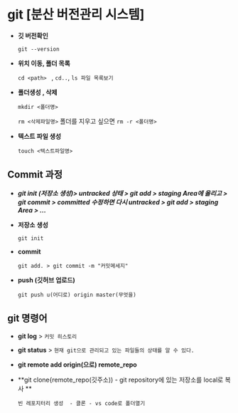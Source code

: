 # git [분산 버전관리 시스템]

- **깃 버전확인**

  `git --version`

- **위치 이동, 폴더 목록**

  `cd <path> ` , `cd..`, `ls 파일 목록보기`

- **폴더생성 , 삭제**

  `mkdir <폴더명>`

  `rm <삭제파일명>`  폴더를 지우고 싶으면 `rm -r <폴더명>`

- **텍스트 파일 생성**

  `touch <텍스트파일명>`

## Commit 과정

- ***git init (저장소 생성)>  untracked 상태 > git add > staging Area에 올리고 > git commit > committed 수정하면 다시 untracked > git add > staging Area > ...***

- **저장소 생성**

  `git init`

- **commit**

  `git add. > git commit -m "커밋메세지"`

- **push (깃허브 업로드)**

  `git push u(어디로) origin master(무엇을)`



## git 명령어

- **git log** > `커밋 히스토리`
- **git status** > `현재 git으로 관리되고 있는 파일들의 상태를 알 수 있다.`
- **git remote add origin(으로) remote_repo**
- **git clone{remote_repo(깃주소)) - git repository에 있는 저장소를 local로 복사 **

  `빈 레포지터리 생성  - 클론 - vs code로 폴더열기  ` 




